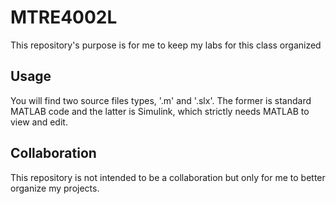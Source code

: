 # MTRE4002L

This repository's purpose is for me to keep my labs for this class organized

## Usage

You will find two source files types, '.m' and '.slx'. The former is standard MATLAB code and the latter is Simulink, which strictly needs MATLAB to view and edit.

## Collaboration

This repository is not intended to be a collaboration but only for me to better organize my projects.
